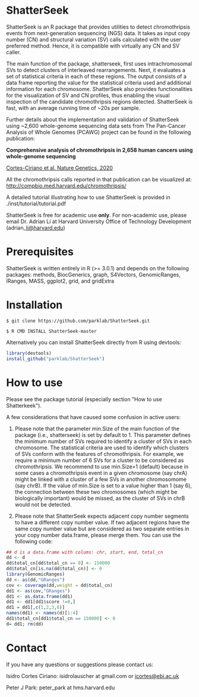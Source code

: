 # ShatterSeek 

ShatterSeek is an R package that provides utilities to detect chromothripsis events from 
next-generation sequencing (NGS) data.
It takes as input copy number (CN) and structural variation (SV) calls calculated
with the user preferred method. 
Hence, it is compatible with virtually any CN and SV caller.

The main function of the package, shatterseek,
first uses intrachromosomal SVs to detect clusters of interleaved
rearrangements.
Next, it evaluates a set of statistical criteria in each of these regions.
The output consists of a data frame reporting the value for the statistical criteria used 
and additional information for each chromosome.
ShatterSeek also provides functionalities for the visualization of SV and CN profiles,
thus enabling the visual inspection of the candidate chromothripsis regions detected.
ShatterSeek is fast, with an average running time of ~20s per sample.


Further details about the implementation and validation of ShatterSeek
using ~2,600 whole-genome sequencing data sets from The Pan-Cancer Analysis of Whole Genomes (PCAWG) project
can be found in the following publication:

**Comprehensive analysis of chromothripsis in 2,658 human cancers using whole-genome sequencing**

[Cortes-Ciriano et al. Nature Genetics, 2020](https://www.nature.com/articles/s41588-019-0576-7)

All the chromothripsis calls reported in that publication can be visualized at: http://compbio.med.harvard.edu/chromothripsis/

A detailed tutorial illustrating how to use ShatterSeek is provided in ./inst/tutorial/tutorial.pdf

ShatterSeek is free for academic use **only**. For non-academic use, please email Dr. Adrian Li at Harvard University Office of Technology Development (adrian\_li@harvard.edu)

# Prerequisites

ShatterSeek is written entirely in R (>= 3.0.1) and depends on the following packages:
methods, BiocGenerics, graph, S4Vectors, GenomicRanges, IRanges, MASS, ggplot2, grid, and gridExtra

# Installation
`$ git clone https://github.com/parklab/ShatterSeek.git`

`$ R CMD INSTALL ShatterSeek-master`

Alternatively you can install ShatterSeek directly from R using devtools:
```R
library(devtools)
install_github("parklab/ShatterSeek")
```

# How to use
Please see the package tutorial (especially section "How to use Shatterkeek").

A few considerations that have caused some confusion in active users:

1. Please note that the parameter min.Size of the main function of the package (i.e., shatterseek) is set by default to 1. This parameter defines the minimum number of SVs required to identify a cluster of SVs in each chromosome. The statistical criteria are used to identify which clusters of SVs conform with the features of chromothripsis. For example, we require a minimum number of 6 SVs for a cluster to be considered as chromothripsis. We recommend to use min.Size=1 (default) because in some cases a chromothripsis event in a given chromosome (say chrA) might be linked with a cluster of a few SVs in another chromosomome (say chrB). If the value of min.Size is set to a value higher than 1 (say 6), the connection between these two chromosomes (which might be biologically important) would be missed, as the cluster of SVs in chrB would not be detected.  

2. Please note that ShatterSeek expects adjacent copy number segments to have a different copy number value. 
If two adjacent regions have the same copy number value but are considered as two separate entries in your copy number
data.frame, please merge them. You can use the following code:

```R
## d is a data.frame with colums: chr, start, end, total_cn
dd <- d
dd$total_cn[dd$total_cn == 0] <- 150000
dd$total_cn[is.na(dd$total_cn)] <- 0
library(GenomicRanges)
dd <- as(dd,"GRanges")
cov <- coverage(dd,weight = dd$total_cn)
dd1 <- as(cov,"GRanges")
dd1 <- as.data.frame(dd1)
dd1 <- dd1[dd1$score !=0,]
dd1 = dd1[,c(1,2,3,6)]
names(dd1) <- names(d)[1:4]
dd1$total_cn[dd1$total_cn == 150000] <- 0
d= dd1; rm(dd)
```

# Contact
If you have any questions or suggestions please contact us:

Isidro Cortes Ciriano: isidrolauscher at gmail.com or icortes@ebi.ac.uk

Peter J Park: peter_park at hms.harvard.edu

